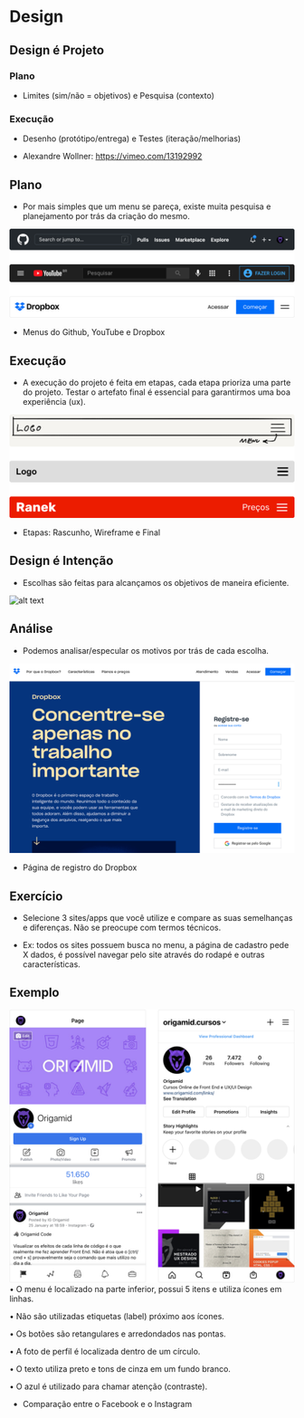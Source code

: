 
# Design

## Design é Projeto

### Plano
* Limites (sim/não = objetivos) e Pesquisa (contexto)

### Execução
* Desenho (protótipo/entrega) e Testes (iteração/melhorias)

- Alexandre Wollner: https://vimeo.com/13192992

## Plano
* Por mais simples que um menu se pareça, existe muita pesquisa e planejamento por trás da criação do mesmo.

![alt text](image.png)
- Menus do Github, YouTube e Dropbox

## Execução
* A execução do projeto é feita em etapas, cada etapa prioriza uma parte do projeto. Testar o artefato final é essencial para garantirmos uma boa experiência (ux).

![alt text](image-1.png)
- Etapas: Rascunho, Wireframe e Final

## Design é Intenção
* Escolhas são feitas para alcançamos os objetivos de maneira eficiente.

![alt text](image-2.png)

## Análise
* Podemos analisar/especular os motivos por trás de cada escolha.

![alt text](image-3.png)
- Página de registro do Dropbox

## Exercício
* Selecione 3 sites/apps que você utilize e compare as suas semelhanças e diferenças. Não se preocupe com termos técnicos.

* Ex: todos os sites possuem busca no menu, a página de cadastro pede X dados, é possível navegar pelo site através do rodapé e outras características.

## Exemplo
![alt text](image-4.png)
• O menu é localizado na parte inferior, possui 5 itens e utiliza ícones em linhas.

• Não são utilizadas etiquetas (label) próximo aos ícones.

• Os botões são retangulares e arredondados nas pontas.

• A foto de perfil é localizada dentro de um círculo.

• O texto utiliza preto e tons de cinza em um fundo branco.

• O azul é utilizado para chamar atenção (contraste).

- Comparação entre o Facebook e o Instagram